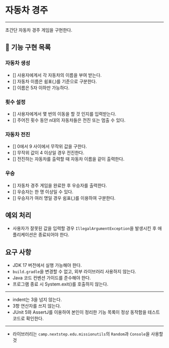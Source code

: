 # 자동차 경주

---

초간단 자동차 경주 게임을 구현한다.


## 🎯 기능 구현 목록   


### 자동차 생성
- [] 사용자에게서 각 자동차의 이름을 부여 받는다.
- [] 자동차 이름은 쉼표(,)를 기준으로 구분한다.
- [] 이름은 5자 이하만 가능하다.

### 횟수 설정
- [] 사용자에게서 몇 번의 이동을 할 것 인지를 입력받는다.
- [] 주어진 횟수 동안 n대의 자동차들은 전진 또는 멈출 수 있다.

### 자동차 전진
- [] 0에서 9 사이에서 무작위 값을 구한다.
- [] 무작위 값이 4 이상일 경우 전진한다.
- [] 전진하는 자동차를 출력할 때 자동차 이름을 같이 출력한다.

### 우승
- [] 자동차 경주 게임을 완료한 후 우승자를 출력한다.
- [] 우승자는 한 명 이상일 수 있다.
- [] 우승자가 여러 명일 경우 쉼표(,)를 이용하여 구분한다.

## 예외 처리
- 사용자가 잘못된 값을 입력할 경우 `IllegalArgumentException`을 발생시킨 후 애플리케이션은 종료되어야 한다.

## 요구 사항
- JDK 17 버전에서 실행 가능해야 한다.
- `build.gradle`을 변경할 수 없고, 외부 라이브러리 사용하지 않는다.
- Java 코드 컨벤션 가이드를 준수해야 한다.
- 프로그램 종료 시 System.exit()를 호출하지 않는다.
---
- indent는 3을 넘지 않는다.
- 3항 연산자를 쓰지 않는다.
- JUnit 5와 AssertJ를 이용하여 본인이 정리한 기능 목록이 정상 동작함을 테스트 코드로 확인한다.
---
- 라이브러리는 `camp.nextstep.edu.missionutils`의 `Random`과 `Console`을 사용할 것